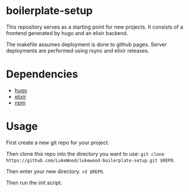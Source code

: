 # boilerplate-setup
This repository serves as a starting point for new projects.
It consists of a frontend generated by hugo and an elixir backend.

The makefile assumes deployment is done to github pages.
Server deployments are performed using rsync and elixir releases.

# Dependencies
- [hugo](https://gohugo.io)
- [elixir](https://elixirlang.org)
- [npm](https://npmjs.com)

# Usage
First create a new git repo for your project.

Then clone this repo into the directory you want to use:
`git clone https://github.com/LukeWood/lukewood-boilerplate-setup.git $REPO`.

Then enter your new directory.
`cd $REPO`.

Then run the init script.
